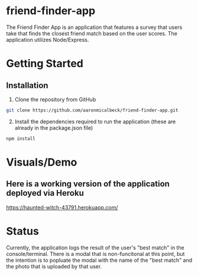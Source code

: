 # friend-finder-app

The Friend Finder App is an application that features a survey that users take that finds the closest friend match based on the user scores.  The application utilizes Node/Express.

# Getting Started

## Installation

1. Clone the repository from GitHub
```bash
git clone https://github.com/aaronmicalbeck/friend-finder-app.git
```

2. Install the dependencies required to run the application (these are already in the package.json file)

```bash
npm install
```


# Visuals/Demo

## Here is a working version of the application deployed via Heroku

https://haunted-witch-43791.herokuapp.com/

# Status

Currently, the application logs the result of the user's "best match" in the console/terminal.  There is a modal that is non-funcitonal at this point, but the intention is to popluate the modal with the name of the "best match" and the photo that is uploaded by that user.